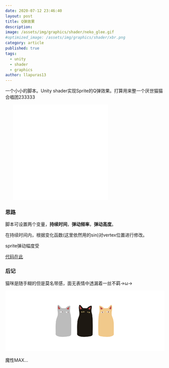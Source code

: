 ```yaml
---
date: 2020-07-12 23:46:40
layout: post
title: Q弹效果
description: 
image: /assets/img/graphics/shader/neko_glee.gif
#optimized_image: /assets/img/graphics/shader/xbr.png
category: article
published: true
tags:
  - unity
  - shader
  - graphics
author: llapuras13
---
```


一个小小的脚本。Unity shader实现Sprite的Q弹效果。打算用来整一个厌世猫猫合唱团233333

<div>
<iframe style="padding:0 5%" src="//player.bilibili.com/player.html?aid=753769314&bvid=BV1ck4y1B7vk&cid=212913928&page=1" height="300" scrolling="no" border="0" frameborder="no" framespacing="0" allowfullscreen="true"> </iframe>
</div>

### 思路

脚本可设置两个变量，**持续时间**，**弹动频率**，**弹动高度**。

在持续时间内，根据变化函数(这里依然用的sin)对vertex位置进行修改。

sprite弹动幅度受


[代码在此](https://github.com/llapuras/ShaderLib/tree/master/Qspring)

### 后记

猫咪是随手糊的但是莫名带感，面无表情中透漏着一丝不羁→ω→

![](/assets/img/graphics/shader/nekochan.png)

魔性MAX...
